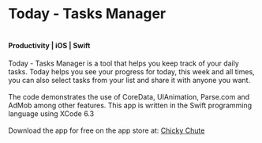 <h1>Today - Tasks Manager<h1>
<h4>Productivity | iOS | Swift</h4>

<p>
Today - Tasks Manager is a tool that helps you keep track of your daily tasks.
Today helps you see your progress for today, this week and all times, you can also 
select tasks from your list and share it with anyone you want.
<br><br>
The code demonstrates the use of CoreData, UIAnimation, Parse.com and AdMob among other features.
This app is written in the Swift programming language using XCode 6.3
<br><br>
Download the app for free on the app store at:
<a href="https://itunes.apple.com/us/app/chicky-chute/id511456133?mt=8">Chicky Chute</a>
</p>
